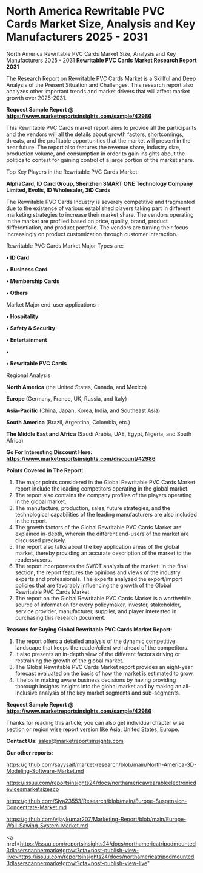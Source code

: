 # North America Rewritable PVC Cards Market Size, Analysis and Key Manufacturers 2025 - 2031
North America Rewritable PVC Cards Market Size, Analysis and Key Manufacturers 2025 - 2031
<strong>Rewritable PVC Cards Market Research Report 2031</strong>

The Research Report on Rewritable PVC Cards Market is a Skillful and Deep Analysis of the Present Situation and Challenges. This research report also analyzes other important trends and market drivers that will affect market growth over 2025-2031.

<strong>Request Sample Report @ <a href=https://www.marketreportsinsights.com/sample/42986>https://www.marketreportsinsights.com/sample/42986</a></strong>

This Rewritable PVC Cards market report aims to provide all the participants and the vendors will all the details about growth factors, shortcomings, threats, and the profitable opportunities that the market will present in the near future. The report also features the revenue share, industry size, production volume, and consumption in order to gain insights about the politics to contest for gaining control of a large portion of the market share.

Top Key Players in the Rewritable PVC Cards Market:

<strong>AlphaCard, ID Card Group, Shenzhen SMART ONE Technology Company Limited, Evolis, ID Wholesaler, 3iD Cards</strong>

The Rewritable PVC Cards Industry is severely competitive and fragmented due to the existence of various established players taking part in different marketing strategies to increase their market share. The vendors operating in the market are profiled based on price, quality, brand, product differentiation, and product portfolio. The vendors are turning their focus increasingly on product customization through customer interaction.

Rewritable PVC Cards Market Major Types are:

<strong>•  ID Card

•  Business Card

•  Membership Cards

•  Others</strong>

Market Major end-user applications :

<strong>•  Hospitality

•  Safety & Security

•  Entertainment

•  

•  Rewritable PVC Cards</strong>

Regional Analysis

</u><strong><b>North America</b></strong> (the United States, Canada, and Mexico)

<strong><b>Europe </b></strong>(Germany, France, UK, Russia, and Italy)

<strong><b>Asia-Pacific</b></strong> (China, Japan, Korea, India, and Southeast Asia)

<strong><b>South America</b></strong> (Brazil, Argentina, Colombia, etc.)

<strong><b>The Middle East and Africa</b></strong> (Saudi Arabia, UAE, Egypt, Nigeria, and South Africa)

<strong>Go For Interesting Discount Here: <a href=https://www.marketreportsinsights.com/discount/42986>https://www.marketreportsinsights.com/discount/42986</a></strong>

<strong>Points Covered in The Report:</strong>
<ol>
  <li>The major points considered in the Global Rewritable PVC Cards Market report include the leading competitors operating in the global market.</li>
  <li>The report also contains the company profiles of the players operating in the global market.</li>
  <li>The manufacture, production, sales, future strategies, and the technological capabilities of the leading manufacturers are also included in the report.</li>
  <li>The growth factors of the Global Rewritable PVC Cards Market are explained in-depth, wherein the different end-users of the market are discussed precisely.</li>
  <li>The report also talks about the key application areas of the global market, thereby providing an accurate description of the market to the readers/users.</li>
  <li>The report incorporates the SWOT analysis of the market. In the final section, the report features the opinions and views of the industry experts and professionals. The experts analyzed the export/import policies that are favorably influencing the growth of the Global Rewritable PVC Cards Market.</li>
  <li>The report on the Global Rewritable PVC Cards Market is a worthwhile source of information for every policymaker, investor, stakeholder, service provider, manufacturer, supplier, and player interested in purchasing this research document.</li>
</ol>
<strong>Reasons for Buying Global Rewritable PVC Cards Market Report:</strong>

<ol>
  <li>The report offers a detailed analysis of the dynamic competitive landscape that keeps the reader/client well ahead of the competitors.</li>
  <li>It also presents an in-depth view of the different factors driving or restraining the growth of the global market.</li>
  <li>The Global Rewritable PVC Cards Market report provides an eight-year forecast evaluated on the basis of how the market is estimated to grow.</li>
  <li>It helps in making aware business decisions by having providing thorough insights insights into the global market and by making an all-inclusive analysis of the key market segments and sub-segments.</li>
</ol>
<strong>Request Sample Report @ <a href=https://www.marketreportsinsights.com/sample/42986>https://www.marketreportsinsights.com/sample/42986</a></strong>


Thanks for reading this article; you can also get individual chapter wise section or region wise report version like Asia, United States, Europe.

<strong>Contact Us:</strong>
sales@marketreportsinsights.com

<strong>Our other reports:</strong>

<a href=https://github.com/sayysaif/market-research/blob/main/North-America-3D-Modeling-Software-Market.md>https://github.com/sayysaif/market-research/blob/main/North-America-3D-Modeling-Software-Market.md</a>

<a href=https://issuu.com/reportsinsights24/docs/northamericawearableelectronicdevicesmarketsizesco>https://issuu.com/reportsinsights24/docs/northamericawearableelectronicdevicesmarketsizesco</a>

<a href=https://github.com/Siya23553/Research/blob/main/Europe-Suspension-Concentrate-Market.md>https://github.com/Siya23553/Research/blob/main/Europe-Suspension-Concentrate-Market.md</a>

<a href=https://github.com/vijaykumar207/Marketing-Report/blob/main/Europe-Wall-Sawing-System-Market.md>https://github.com/vijaykumar207/Marketing-Report/blob/main/Europe-Wall-Sawing-System-Market.md</a>

<a href=https://issuu.com/reportsinsights24/docs/northamericatripodmounted3dlaserscannermarketgrowt?cta=post-publish-view-live>https://issuu.com/reportsinsights24/docs/northamericatripodmounted3dlaserscannermarketgrowt?cta=post-publish-view-live</a>"
